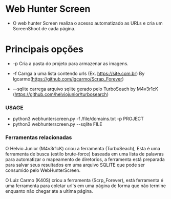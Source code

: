 # Web Hunter Screen

* O web hunter Screen realiza o acesso automatizado as URLs e cria um ScreenShoot de cada página. 

# Principais opções

* -p Cria a pasta do projeto para armazenar as imagens.

* -f Carrga a uma lista contendo urls (Ex. https://site.com.br) By lgcarmo(https://github.com/lgcarmo/Scrap_Forever)

* --sqlite carrega arquivo sqlite gerado pelo TurboSeach by M4v3r1cK (https://github.com/helviojunior/turbosearch)

### USAGE
* python3 webhunterscreen.py -f /file/domains.txt -p PROJECT
* python3 webhunterscreen.py --sqlite FILE


### Ferramentas relacionadas

O Helvio Junior (M4v3r1cK) criou a ferramenta (TurboSeach), Esta é uma ferramenta de busca (estilo brute-force) baseada em uma lista de palavras para automatizar o mapeamento de diretorios, a ferramenta está preparada para salvar seus resultados em uma arquivo SQLITE que pode ser consumido pelo WebHunterScreen.

O Luiz Carmo (K40S) criou a ferramenta (Scrp_Forever), está ferramenta é uma ferramenta para coletar url's em uma página de forma que não termine enquanto não chegar ate a ultima página.



